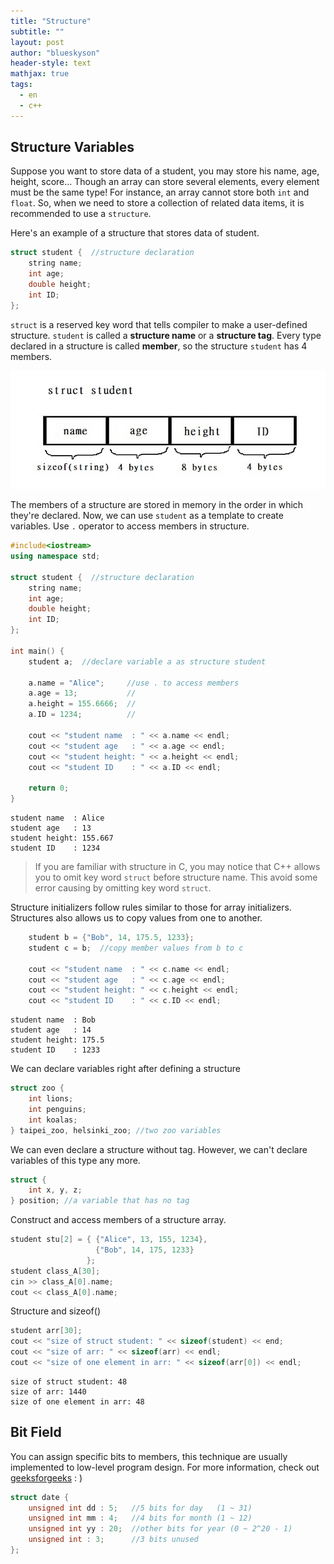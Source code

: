 ```yaml
---
title: "Structure"
subtitle: ""
layout: post
author: "blueskyson"
header-style: text
mathjax: true
tags:
  - en
  - c++
---
```


## Structure Variables

Suppose you want to store data of a student, you may store his name, age, height, score... Though an array can store several elements, every element must be the same type! For instance, an array cannot store both `int` and `float`. So, when we need to store a collection of related data items, it is recommended to use a `structure`.

Here's an example of a structure that stores data of student.

```cpp
struct student {  //structure declaration
    string name;
    int age;
    double height;
    int ID;
};
```

`struct` is a reserved key word that tells compiler to make a user-defined structure. `student` is called a **structure name** or a **structure tag**. Every type declared in a structure is called **member**, so the structure `student` has 4 members.

[![structure](https://raw.githubusercontent.com/blueskyson/image-host/master/struct.jpg)](https://raw.githubusercontent.com/blueskyson/image-host/master/struct.jpg)

The members of a structure are stored in memory in the order in which they're declared. Now, we can use `student` as a template to create variables. Use `.` operator to access members in structure.

```cpp
#include<iostream>
using namespace std;

struct student {  //structure declaration
    string name;
    int age;
    double height;
    int ID;
};

int main() {
    student a;  //declare variable a as structure student

    a.name = "Alice";     //use . to access members
    a.age = 13;           //
    a.height = 155.6666;  //
    a.ID = 1234;          //

    cout << "student name  : " << a.name << endl;
    cout << "student age   : " << a.age << endl;
    cout << "student height: " << a.height << endl;
    cout << "student ID    : " << a.ID << endl;

    return 0;
}
```

```non
student name  : Alice
student age   : 13
student height: 155.667
student ID    : 1234
```

> If you are familiar with structure in C, you may notice that C++ allows you to omit key word `struct` before structure name. This avoid some error causing by omitting key word `struct`.

Structure initializers follow rules similar to those for array initializers. Structures also allows us to copy values from one to another.

```cpp
    student b = {"Bob", 14, 175.5, 1233};
    student c = b;  //copy member values from b to c

    cout << "student name  : " << c.name << endl;
    cout << "student age   : " << c.age << endl;
    cout << "student height: " << c.height << endl;
    cout << "student ID    : " << c.ID << endl;
```

```non
student name  : Bob
student age   : 14
student height: 175.5
student ID    : 1233
```

We can declare variables right after defining a structure

```cpp
struct zoo {
    int lions;
    int penguins;
    int koalas;
} taipei_zoo, helsinki_zoo; //two zoo variables
```

We can even declare a structure without tag. However, we can't declare variables of this type any more.

```cpp
struct {
    int x, y, z;
} position; //a variable that has no tag
```

Construct and access members of a structure array.

```cpp
student stu[2] = { {"Alice", 13, 155, 1234},  
                   {"Bob", 14, 175, 1233}
                 };
student class_A[30];
cin >> class_A[0].name;
cout << class_A[0].name;
```

Structure and sizeof()

```cpp
student arr[30];
cout << "size of struct student: " << sizeof(student) << end;
cout << "size of arr: " << sizeof(arr) << endl;
cout << "size of one element in arr: " << sizeof(arr[0]) << endl;
```

```non
size of struct student: 48
size of arr: 1440
size of one element in arr: 48
```

## Bit Field

You can assign specific bits to members, this technique are usually implemented to low-level program design. For more information, check out [geeksforgeeks](https://www.geeksforgeeks.org/bit-fields-c/) : )

```cpp
struct date {
    unsigned int dd : 5;   //5 bits for day   (1 ~ 31)
    unsigned int mm : 4;   //4 bits for month (1 ~ 12)
    unsigned int yy : 20;  //other bits for year (0 ~ 2^20 - 1)
    unsigned int : 3;      //3 bits unused
};
```
